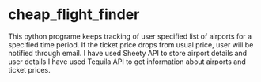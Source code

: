 # cheap_flight_finder
This python programe keeps tracking of user specified list of airports for a specified time period. If the ticket price drops from usual price, user will be notified through email.
I have used Sheety API to store airport details and user details
I have used Tequila API to get information about airports and ticket prices.
